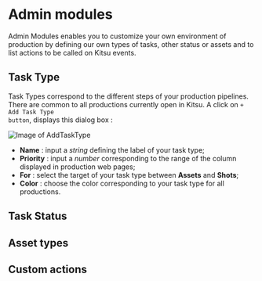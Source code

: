 # Admin modules
Admin Modules enables you to customize your own environment of production by defining our own types of tasks, other status or assets and to list actions to be called on Kitsu events.

## Task Type
Task Types correspond to the different steps of your production pipelines. There are common to all productions currently open in Kitsu.
A click on <code class="highlighter-rouge">+ Add Task Type button</code>, displays this dialog box :

![Image of AddTaskType](https://kitsu.cg-wire.com/img/CGW_AddTaskType.png)

* **Name** : input a *string* defining the label of your task type;
* **Priority** : input a *number* corresponding to the range of the column displayed in production web pages;
* **For** : select the target of your task type between **Assets** and **Shots**;
* **Color** : choose the color corresponding to your task type for all productions.

## Task Status


## Asset types

## Custom actions  
